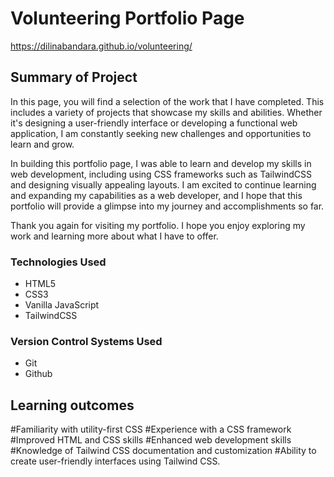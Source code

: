 # Volunteering Portfolio Page

https://dilinabandara.github.io/volunteering/

## Summary of Project
In this page, you will find a selection of the work that I have completed. This includes a variety of projects that showcase my skills and abilities. Whether it's designing a user-friendly interface or developing a functional web application, I am constantly seeking new challenges and opportunities to learn and grow.

In building this portfolio page, I was able to learn and develop my skills in web development, including using CSS frameworks such as TailwindCSS and designing visually appealing layouts. I am excited to continue learning and expanding my capabilities as a web developer, and I hope that this portfolio will provide a glimpse into my journey and accomplishments so far.

Thank you again for visiting my portfolio. I hope you enjoy exploring my work and learning more about what I have to offer.

### Technologies Used
+  HTML5
+  CSS3
+  Vanilla JavaScript
+  TailwindCSS

### Version Control Systems Used
+  Git
+  Github

## Learning outcomes
#Familiarity with utility-first CSS
#Experience with a CSS framework
#Improved HTML and CSS skills
#Enhanced web development skills
#Knowledge of Tailwind CSS documentation and customization
#Ability to create user-friendly interfaces using Tailwind CSS.
